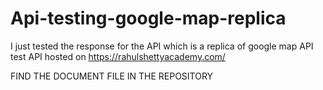 # Api-testing-google-map-replica
I just tested the response for the API which is a replica of google map API 
test API hosted on https://rahulshettyacademy.com/


FIND THE DOCUMENT FILE IN THE REPOSITORY 
